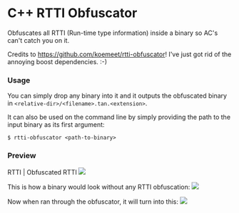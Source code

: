 # C++ RTTI Obfuscator
Obfuscates all RTTI (Run-time type information) inside a binary so AC's can't catch you on it.

Credits to https://github.com/koemeet/rtti-obfuscator!
I've just got rid of the annoying boost dependencies. :-)

### Usage
You can simply drop any binary into it and it outputs the obfuscated binary in `<relative-dir>/<filename>.tan.<extension>`.

It can also be used on the command line by simply providing the path to the input binary as its first argument:
```
$ rtti-obfuscator <path-to-binary>
```

### Preview

RTTI | Obfuscated RTTI
![](http://i.imgur.com/DdhjIsv.jpg)

This is how a binary would look without any RTTI obfuscation:
![](https://i.imgur.com/GDWNMNY.png)

Now when ran through the obfuscator, it will turn into this:
![](https://i.imgur.com/02MnMbm.png)
